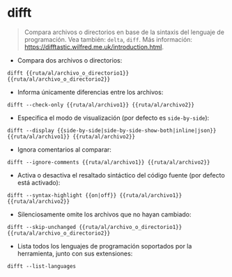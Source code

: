 # difft

> Compara archivos o directorios en base de la sintaxis del lenguaje de programación.
> Vea también: `delta`, `diff`.
> Más información: <https://difftastic.wilfred.me.uk/introduction.html>.

- Compara dos archivos o directorios:

`difft {{ruta/al/archivo_o_directorio1}} {{ruta/al/archivo_o_directorio2}}`

- Informa únicamente diferencias entre los archivos:

`difft --check-only {{ruta/al/archivo1}} {{ruta/al/archivo2}}`

- Especifica el modo de visualización (por defecto es `side-by-side`):

`difft --display {{side-by-side|side-by-side-show-both|inline|json}} {{ruta/al/archivo1}} {{ruta/al/archivo2}}`

- Ignora comentarios al comparar:

`difft --ignore-comments {{ruta/al/archivo1}} {{ruta/al/archivo2}}`

- Activa o desactiva el resaltado sintáctico del código fuente (por defecto está activado):

`difft --syntax-highlight {{on|off}} {{ruta/al/archivo1}} {{ruta/al/archivo2}}`

- Silenciosamente omite los archivos que no hayan cambiado:

`difft --skip-unchanged {{ruta/al/archivo_o_directorio1}} {{ruta/al/archivo_o_directorio2}}`

- Lista todos los lenguajes de programación soportados por la herramienta, junto con sus extensiones:

`difft --list-languages`
